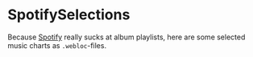 # SpotifySelections

Because [Spotify](https://spotify.com/de/) really sucks at album playlists, here are some selected music charts as `.webloc`-files.
